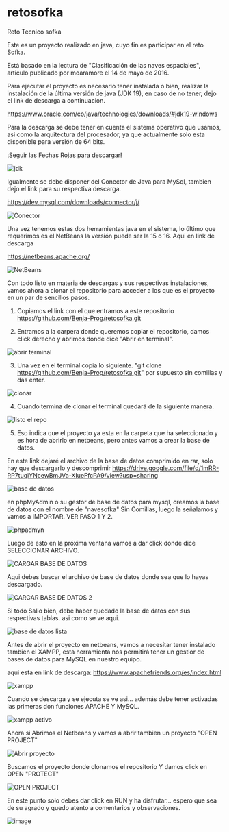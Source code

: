 # retosofka
Reto Tecnico sofka

Este es un proyecto realizado en java, cuyo fin es participar en el reto Sofka.

Está basado en la lectura de "Clasificación de las naves espaciales", articulo publicado por moaramore el 14 de mayo de 2016.

Para ejecutar el proyecto es necesario tener instalada o bien, realizar la instalación de la última versión de java (JDK 19), en caso de no tener, dejo el link de descarga a continuacion.

https://www.oracle.com/co/java/technologies/downloads/#jdk19-windows

Para la descarga se debe tener en cuenta el sistema operativo que usamos, asi como la arquitectura del procesador, ya que actualmente solo esta disponible para versión de 64 bits.

¡Seguir las Fechas Rojas para descargar!

![jdk](https://user-images.githubusercontent.com/69724829/217045570-f46e5744-41bb-42de-8362-0bb09be1fbf7.jpg)


Igualmente se debe disponer del Conector de Java para MySql, tambien dejo el link para su respectiva descarga.

https://dev.mysql.com/downloads/connector/j/

![Conector](https://user-images.githubusercontent.com/69724829/217045724-f197702b-3635-428d-a236-e3884fae6fc7.jpg)

Una vez tenemos estas dos herramientas java en el sistema, lo último que requerimos es el NetBeans la versión puede ser la 15 o 16.
Aqui en link de descarga

https://netbeans.apache.org/

![NetBeans](https://user-images.githubusercontent.com/69724829/217047609-5ea656c7-0434-498a-be69-651b1e605b57.jpg)

Con todo listo en materia de descargas y sus respectivas instalaciones, vamos ahora a clonar el repositorio para acceder a los que es el proyecto en un par de sencillos pasos.

1. Copiamos el link con el que entramos a este repositorio https://github.com/Benja-Prog/retosofka.git

2. Entramos a la carpera donde queremos copiar el repositorio, damos click derecho y abrimos donde dice "Abrir en terminal".

![abrir terminal](https://user-images.githubusercontent.com/69724829/217053876-3375ed76-b2c3-4f53-b03a-69b87d7adc5c.jpg)

3. Una vez en el terminal copia lo siguiente. "git clone https://github.com/Benja-Prog/retosofka.git" por supuesto sin comillas y das enter.

![clonar](https://user-images.githubusercontent.com/69724829/217055778-25fa1cd6-8082-46f9-b71f-3f92bf0c49b2.jpg)

4. Cuando termina de clonar el terminal quedará de la siguiente manera.

![listo el repo](https://user-images.githubusercontent.com/69724829/217056410-d11c51d3-1531-4996-ba11-ae1da3f48319.jpg)

5. Eso indica que el proyecto ya esta en la carpeta que ha seleccionado y es hora de abrirlo en netbeans, pero antes vamos a crear la base de datos.

En este link dejaré el archivo de la base de datos comprimido en rar, solo hay que descargarlo y descomprimir
https://drive.google.com/file/d/1mRR-RP7tuqiYNcewBmJVa-XIueFfcPA9/view?usp=sharing

![base de datos](https://user-images.githubusercontent.com/69724829/217058215-00530b00-58df-4e5a-a0df-e3245f1365e6.jpg)


en phpMyAdmin o su gestor de base de datos para mysql, creamos la base de datos con el nombre de "navesofka" Sin Comillas, luego la señalamos y vamos a IMPORTAR.
VER PASO 1 Y 2.

![phpadmyn](https://user-images.githubusercontent.com/69724829/217060142-99b5dc38-96db-4534-9380-7540cb6bb8e5.jpg)

Luego de esto en la próxima ventana vamos a dar click donde dice SELECCIONAR ARCHIVO.

![CARGAR BASE DE DATOS](https://user-images.githubusercontent.com/69724829/217060981-a4984f7e-32bd-4659-b115-33166aa8cbe7.jpg)

Aqui debes buscar el archivo de base de datos donde sea que lo hayas descargado.

![CARGAR BASE DE DATOS 2](https://user-images.githubusercontent.com/69724829/217061993-658e35f9-bf82-4270-b761-0e665d04be0d.jpg)

Si todo Salio bien, debe haber quedado la base de datos con sus respectivas tablas. asi como se ve aqui.

![base de datos lista](https://user-images.githubusercontent.com/69724829/217062592-2effed7c-297d-458d-b6f2-ec9f5370a8e3.jpg)

Antes de abrir el proyecto en netbeans, vamos a necesitar tener instalado tambien el XAMPP, esta herramienta nos permitirá tener un gestior de bases de datos para MySQL en nuestro equipo.

aqui esta en link de descarga: https://www.apachefriends.org/es/index.html 

![xampp](https://user-images.githubusercontent.com/69724829/217063826-72e130ac-b362-4949-9984-1c99e6624177.jpg)

Cuando se descarga y se ejecuta se ve asi... además debe tener activadas las primeras don funciones APACHE Y MySQL.

![xampp activo](https://user-images.githubusercontent.com/69724829/217065086-7770c33b-29dc-4965-a820-d1f421e68502.jpg)

Ahora si Abrimos el Netbeans y vamos a abrir tambien un proyecto "OPEN PROJECT"

![Abrir proyecto](https://user-images.githubusercontent.com/69724829/217065987-3c3b1355-417b-4c1f-8be6-8adc74c8a589.jpg)

Buscamos el proyecto donde clonamos el repositorio Y damos click en OPEN "PROTECT"

![OPEN PROJECT](https://user-images.githubusercontent.com/69724829/217066622-7df9ee4c-4042-4a03-9863-06de3f3e80aa.jpg)


En este punto solo debes dar click en RUN y ha disfrutar... espero que sea de su agrado y quedo atento a comentarios y observaciones.

![image](https://user-images.githubusercontent.com/69724829/217067660-da114ce2-89e7-4759-b216-61003e6fac0b.png)


